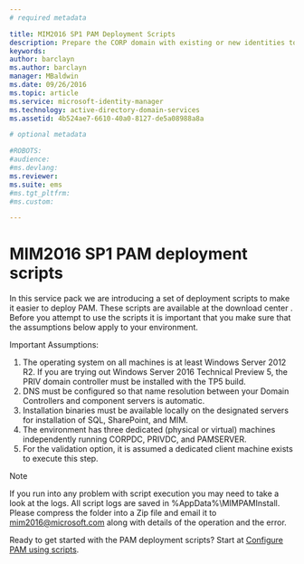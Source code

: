 ```yaml
---
# required metadata

title: MIM2016 SP1 PAM Deployment Scripts
description: Prepare the CORP domain with existing or new identities to be managed by Privileged Identity Manager using scripts
keywords:
author: barclayn
ms.author: barclayn
manager: MBaldwin
ms.date: 09/26/2016
ms.topic: article
ms.service: microsoft-identity-manager
ms.technology: active-directory-domain-services
ms.assetid: 4b524ae7-6610-40a0-8127-de5a08988a8a

# optional metadata

#ROBOTS:
#audience:
#ms.devlang:
ms.reviewer:
ms.suite: ems
#ms.tgt_pltfrm:
#ms.custom:

---
```


# MIM2016 SP1 PAM deployment scripts

In this service pack we are introducing a set of deployment scripts to make it easier to deploy PAM. These scripts are available at the download center . Before you attempt to use the scripts it is important that you make sure that the assumptions below apply to your environment.

Important Assumptions:
1. The operating system on all machines is at least Windows Server 2012 R2. If you are trying out Windows Server 2016 Technical Preview 5, the PRIV domain controller must be installed with the TP5 build.
2. DNS must be configured so that name resolution between your Domain Controllers and component servers is automatic.
3. Installation binaries must be available locally on the designated servers for installation of SQL, SharePoint, and MIM.
4. The environment has three dedicated (physical or virtual) machines independently running CORPDC, PRIVDC, and PAMSERVER.
5. For the validation option, it is assumed a dedicated client machine exists to execute this step.

>[!NOTE]
>If you run into any problem with script execution you may need to take a look at the logs. All script logs are saved in %AppData%\MIMPAMInstall. Please compress the folder into a Zip file and email it to mim2016@microsoft.com along with details of the operation and the error.

Ready to get started with the PAM deployment scripts? Start at [Configure PAM using scripts](/microsoft-identity-manager/pam/sp1-pam-configure-using-scripts).

